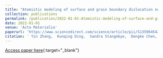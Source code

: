 ```yaml
---
title: "Atomistic modeling of surface and grain boundary dislocation nucleation in FCC metals"
collection: publications
permalink: /publication/2022-01-01-Atomistic-modeling-of-surface-and-grain-boundary-dislocation-nucleation-in-FCC-metals
date: 2022-01-01
venue: 'Acta Materialia'
paperurl: 'https://www.sciencedirect.com/science/article/pii/S1359645422005365'
citation: ' Yin Zhang,  Kunqing Ding,  Sandra Stangebye,  Dengke Chen,  Josh Kacher,  Olivier Pierron,  Ting Zhu, &quot;Atomistic modeling of surface and grain boundary dislocation nucleation in FCC metals.&quot; Acta Materialia, 2022.'
---
```

[Access paper here](https://www.sciencedirect.com/science/article/pii/S1359645422005365){:target="_blank"}

